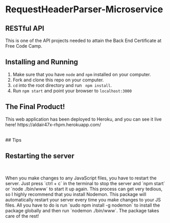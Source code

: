 <h1>RequestHeaderParser-Microservice</h1>

<h2>RESTful API</h2>

<p>This is one of the API projects needed to attain the Back End Certificate at Free Code Camp.</p>


## Installing and Running

1. Make sure that you have `node` and `npm` installed on your computer.
2. Fork and clone this repo on your computer.
3. `cd` into the root directory and run ` npm install`.
4. Run `npm start` and point your browser to `localhost:3000`

<h2>The Final Product! </h2>

<p>This web application has been deployed to Heroku, and you can see it live here! https://aldair47x-rhpm.herokuapp.com/ </p>
<br>
## Tips
<br>
<h2>Restarting the server</h2>

<br>

<p>When you make changes to any JavaScript files, you have to restart the server. Just press `ctrl + c` in the terminal to stop the server and `npm start` or `node ./bin/www` to start it up again. This process can get very tedious, so I highly recommend that you install Nodemon. This package will automatically restart your server every time you make changes to your JS files. All you have to do is run `sudo npm install -g nodemon` to install the package globally and then run `nodemon ./bin/www`. The package takes care of the rest!</p>
